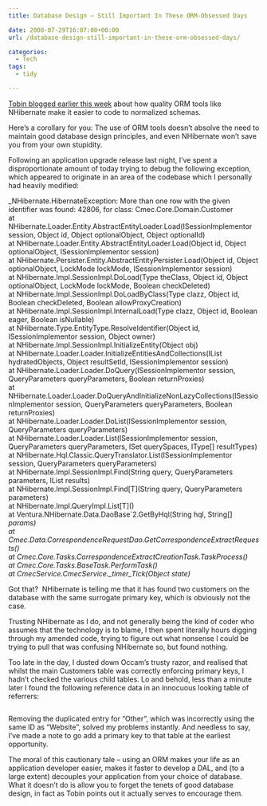 ```yaml
---
title: Database Design – Still Important In These ORM-Obsessed Days

date: 2008-07-29T16:07:00+00:00
url: /database-design-still-important-in-these-orm-obsessed-days/

categories:
  - Tech
tags:
  - tidy

---
```

[Tobin blogged earlier this week][1] about how quality ORM tools like NHibernate make it easier to code to normalized schemas.

Here’s a corollary for you: The use of ORM tools doesn’t absolve the need to maintain good database design principles, and even NHibernate won’t save you from your own stupidity.

Following an application upgrade release last night, I’ve spent a disproportionate amount of today trying to debug the following exception, which appeared to originate in an area of the codebase which I personally had heavily modified:

_NHibernate.HibernateException: More than one row with the given identifier was found: 42806, for class: Cmec.Core.Domain.Customer  
at NHibernate.Loader.Entity.AbstractEntityLoader.Load(ISessionImplementor session, Object id, Object optionalObject, Object optionalId)  
at NHibernate.Loader.Entity.AbstractEntityLoader.Load(Object id, Object optionalObject, ISessionImplementor session)  
at NHibernate.Persister.Entity.AbstractEntityPersister.Load(Object id, Object optionalObject, LockMode lockMode, ISessionImplementor session)  
at NHibernate.Impl.SessionImpl.DoLoad(Type theClass, Object id, Object optionalObject, LockMode lockMode, Boolean checkDeleted)  
at NHibernate.Impl.SessionImpl.DoLoadByClass(Type clazz, Object id, Boolean checkDeleted, Boolean allowProxyCreation)  
at NHibernate.Impl.SessionImpl.InternalLoad(Type clazz, Object id, Boolean eager, Boolean isNullable)  
at NHibernate.Type.EntityType.ResolveIdentifier(Object id, ISessionImplementor session, Object owner)  
at NHibernate.Impl.SessionImpl.InitializeEntity(Object obj)  
at NHibernate.Loader.Loader.InitializeEntitiesAndCollections(IList hydratedObjects, Object resultSetId, ISessionImplementor session)  
at NHibernate.Loader.Loader.DoQuery(ISessionImplementor session, QueryParameters queryParameters, Boolean returnProxies)  
at NHibernate.Loader.Loader.DoQueryAndInitializeNonLazyCollections(ISessionImplementor session, QueryParameters queryParameters, Boolean returnProxies)  
at NHibernate.Loader.Loader.DoList(ISessionImplementor session, QueryParameters queryParameters)  
at NHibernate.Loader.Loader.List(ISessionImplementor session, QueryParameters queryParameters, ISet querySpaces, IType[] resultTypes)  
at NHibernate.Hql.Classic.QueryTranslator.List(ISessionImplementor session, QueryParameters queryParameters)  
at NHibernate.Impl.SessionImpl.Find(String query, QueryParameters parameters, IList results)  
at NHibernate.Impl.SessionImpl.Find\[T\](String query, QueryParameters parameters)  
at NHibernate.Impl.QueryImpl.List\[T\]()  
at Ventura.NHibernate.Data.DaoBase\`2.GetByHql(String hql, String[] _params)  
at Cmec.Data.CorrespondenceRequestDao.GetCorrespondenceExtractRequests()  
at Cmec.Core.Tasks.CorrespondenceExtractCreationTask.TaskProcess()  
at Cmec.Core.Tasks.BaseTask.PerformTask()  
at CmecService.CmecService.\_timer\_Tick(Object state)_

Got that?  NHibernate is telling me that it has found two customers on the database with the same surrogate primary key, which is obviously not the case.

Trusting NHibernate as I do, and not generally being the kind of coder who assumes that the technology is to blame, I then spent literally hours digging through my amended code, trying to figure out what nonsense I could be trying to pull that was confusing NHibernate so, but found nothing.

Too late in the day, I dusted down Occam’s trusty razor, and realised that whilst the main Customers table was correctly enforcing primary keys, I hadn’t checked the various child tables. Lo and behold, less than a minute later I found the following reference data in an innocuous looking table of referrers:<figure class="kg-card kg-image-card">

<img decoding="async" src="https://blog.iannelson.uk/wp-content/uploads/2023/08/pkviolation.png" class="kg-image" alt loading="lazy" /> </figure> 

Removing the duplicated entry for &#8220;Other&#8221;, which was incorrectly using the same ID as &#8220;Website&#8221;, solved my problems instantly. And needless to say, I’ve made a note to go add a primary key to that table at the earliest opportunity.

The moral of this cautionary tale &#8211; using an ORM makes your life as an application developer easier, makes it faster to develop a DAL, and (to a large extent) decouples your application from your choice of database. What it doesn’t do is allow you to forget the tenets of good database design, in fact as Tobin points out it actually serves to encourage them.

 [1]: http://www.tobinharris.com/2008/7/28/is-or-m-is-encouraging-db-normalization